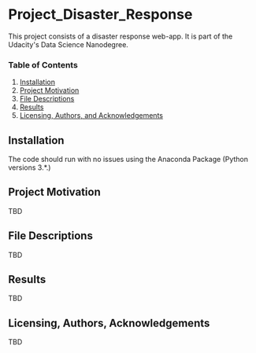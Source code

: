 # Project_Disaster_Response
This project consists of a disaster response web-app. It is part of the Udacity's Data Science Nanodegree. 
### Table of Contents

1. [Installation](#installation)
2. [Project Motivation](#motivation)
3. [File Descriptions](#files)
4. [Results](#results)
5. [Licensing, Authors, and Acknowledgements](#licensing)

## Installation <a name="installation"></a>

The code should run with no issues using the Anaconda Package (Python versions 3.*.)

## Project Motivation<a name="motivation"></a>

TBD

## File Descriptions <a name="files"></a>

TBD

## Results<a name="results"></a>

TBD

## Licensing, Authors, Acknowledgements<a name="licensing"></a>

TBD

